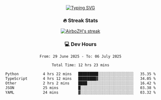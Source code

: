 
<div align="center">
  <a href="https://git.io/typing-svg"><img src="https://readme-typing-svg.demolab.com?font=Fira+Code&size=30&pause=1000&color=33F7F5&center=true&vCenter=true&width=435&lines=Hi+there+%F0%9F%91%8B+I+am+AirboZH+;Welcome+to+my+Github" alt="Typing SVG" /></a>

<h3>🔥 Streak Stats</h3>

<!-- GitHub Readme Streak Stats - https://github.com/DenverCoder1/github-readme-streak-stats -->
<p>
  <a href="https://github.com/DenverCoder1/github-readme-streak-stats">
    <img title="🔥 Get streak stats for your profile at git.io/streak-stats" alt="AirboZH's streak" src="https://streak-stats.demolab.com/?user=AirboZH&theme=monokai-metallian&hide_border=true"/>
  </a>
</p>

<h3>💻 Dev Hours</h3>
<!--START_SECTION:waka-->

```txt
From: 29 June 2025 - To: 06 July 2025

Total Time: 12 hrs 23 mins

Python           4 hrs 22 mins   █████████░░░░░░░░░░░░░░░░   35.35 %
TypeScript       4 hrs 12 mins   ████████▓░░░░░░░░░░░░░░░░   34.05 %
Other            2 hrs 2 mins    ████░░░░░░░░░░░░░░░░░░░░░   16.42 %
JSON             25 mins         █░░░░░░░░░░░░░░░░░░░░░░░░   03.38 %
YAML             24 mins         ▓░░░░░░░░░░░░░░░░░░░░░░░░   03.32 %
```

<!--END_SECTION:waka-->
</div>  
